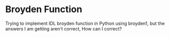 # Broyden Function
Trying to implement IDL broyden function in Python using broyden1, 
but the answers I am getting aren't correct, How can I correct?
